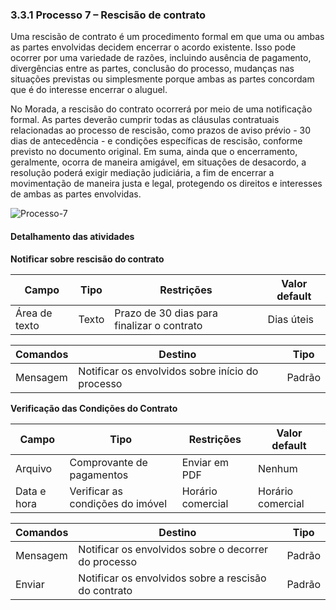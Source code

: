 ### 3.3.1 Processo 7 – Rescisão de contrato

Uma rescisão de contrato é um procedimento formal em que uma ou ambas as partes envolvidas decidem encerrar o acordo existente. Isso pode ocorrer por uma variedade de razões, incluindo ausência de pagamento, divergências entre as partes, conclusão do processo, mudanças nas situações previstas ou simplesmente porque ambas as partes concordam que é do interesse encerrar o aluguel. 

No Morada, a rescisão do contrato ocorrerá por meio de uma notificação formal. As partes deverão cumprir todas as cláusulas contratuais relacionadas ao processo de rescisão, como prazos de aviso prévio - 30 dias de antecedência - e condições específicas de rescisão, conforme previsto no documento original. Em suma, ainda que o encerramento, geralmente, ocorra de maneira amigável, em situações de desacordo, a resolução poderá exigir mediação judiciária, a fim de encerrar a movimentação de maneira justa e legal, protegendo os direitos e interesses de ambas as partes envolvidas.


![Processo-7](https://github.com/ICEI-PUC-Minas-PPLES-TI/plf-es-2023-2-ti2-1372100-morada/assets/130778028/5296cfce-f96f-4107-8ef5-4b6e26965f4a)



#### Detalhamento das atividades



**Notificar sobre rescisão do contrato**

| **Campo**           | **Tipo**         | **Restrições**                                                               | **Valor default** |
| ---                 | ---              | ---                                                                          | ---               |
| Área de texto       | Texto            | Prazo de 30 dias para finalizar o contrato                                   | Dias úteis        |



| **Comandos**         |  **Destino**                                        | **Tipo** |
| ---                  | ---                                                 | ---      |
| Mensagem             | Notificar os envolvidos sobre início do processo    | Padrão   |



**Verificação das Condições do Contrato**

| **Campo**                   | **Tipo**                        | **Restrições**    | **Valor default** |
| ---                         | ---                             | ---               | ---               |
| Arquivo                     | Comprovante de pagamentos       | Enviar em PDF     | Nenhum            |
| Data e hora                 | Verificar as condições do imóvel| Horário comercial | Horário comercial |

| **Comandos**         |  **Destino**                                         | **Tipo**          |
| ---                  | ---                                                  | ---               |
| Mensagem             | Notificar os envolvidos sobre o decorrer do processo |  Padrão           |
| Enviar               | Notificar os envolvidos sobre a rescisão do contrato |  Padrão           |

